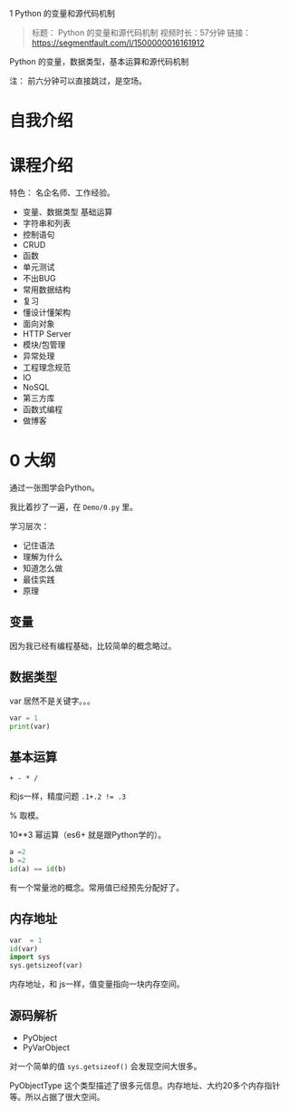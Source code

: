 1 Python 的变量和源代码机制

> 标题： Python 的变量和源代码机制
> 视频时长：57分钟
> 链接： https://segmentfault.com/l/1500000016161912

Python 的变量，数据类型，基本运算和源代码机制

注： 前六分钟可以直接跳过，是空场。

# 自我介绍

# 课程介绍

特色： 名企名师、工作经验。

- 变量、数据类型 基础运算
- 字符串和列表
- 控制语句
- CRUD
- 函数
- 单元测试
- 不出BUG
- 常用数据结构
- 复习
- 懂设计懂架构
- 面向对象
- HTTP Server
- 模块/包管理
- 异常处理
- 工程理念规范
- IO
- NoSQL
- 第三方库
- 函数式编程
- 做博客

# 0 大纲

通过一张图学会Python。

我比着抄了一遍，在 `Demo/0.py` 里。

学习层次：

- 记住语法
- 理解为什么
- 知道怎么做
- 最佳实践
- 原理

## 变量

因为我已经有编程基础，比较简单的概念略过。

## 数据类型

var 居然不是关键字。。。

```python
var = 1
print(var)
```

## 基本运算

`+ - * /`

和js一样，精度问题 `.1+.2 != .3`

% 取模。

10**3 幂运算（es6+ 就是跟Python学的）。

```python
a =2
b =2
id(a) == id(b)
```
有一个常量池的概念。常用值已经预先分配好了。

## 内存地址
```python
var  = 1
id(var)
import sys
sys.getsizeof(var)
```
内存地址，和 js一样，值变量指向一块内存空间。

## 源码解析

- PyObject
- PyVarObject

对一个简单的值 `sys.getsizeof()` 会发现空间大很多。


PyObjectType 这个类型描述了很多元信息。内存地址、大约20多个内存指针等。所以占据了很大空间。
